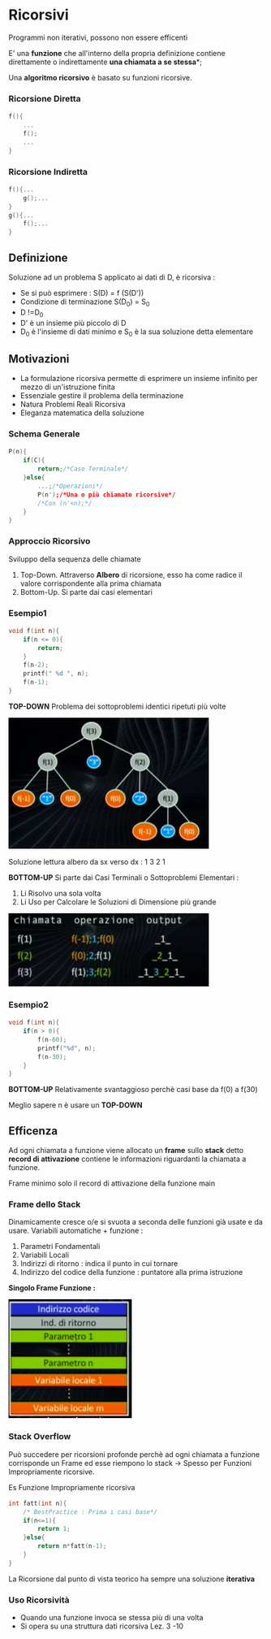 # Ricorsivi
Programmi non iterativi, possono non essere efficenti

E' una **funzione** che all'interno della propria definizione contiene 
direttamente o indirettamente **una chiamata a se stessa***;

Una **algoritmo ricorsivo** è basato su funzioni ricorsive.

### Ricorsione Diretta
```c
f(){
    ...
    f();
    ...
}
```

### Ricorsione Indiretta
```c
f(){...
    g();...
}
g(){...
    f();...
}
```

## Definizione
Soluzione ad un problema S applicato ai dati di D, 
è ricorsiva :
 - Se si può esprimere : S(D) = f (S(D'))
 - Condizione di terminazione S(D<sub>0</sub>) = S<sub>0</sub>
 - D !=D<sub>0</sub>
 - D' è un insieme più piccolo di D
 - D<sub>0</sub> è l'insieme di dati minimo e S<sub>0</sub> è la sua soluzione detta elementare

## Motivazioni
 - La formulazione ricorsiva permette di esprimere un insieme infinito per mezzo di un'istruzione finita
 - Essenziale gestire il problema della terminazione 
 - Natura Problemi Reali Ricorsiva
 - Eleganza matematica della soluzione

### Schema Generale
```c
P(n){
    if(C){
        return;/*Caso Terminale*/
    }else{
        ...;/*Operazioni*/
        P(n');/*Una o più chiamate ricorsive*/
        /*Con (n'<n);*/
    }
}
```
### Approccio Ricorsivo
Sviluppo della sequenza delle chiamate
 1. Top-Down. Attraverso **Albero** di ricorsione, esso ha come radice il valore corrispondente alla prima chiamata
 2. Bottom-Up. Si parte dai casi elementari

### Esempio1
```c
void f(int n){
    if(n <= 0){
        return;
    }
    f(n-2);
    printf(" %d ", n);
    f(n-1);
}
```
**TOP-DOWN**
Problema dei sottoproblemi identici ripetuti più volte

![alt text](img\alberoTopDown.PNG)

Soluzione lettura albero da sx verso dx : 1 3 2 1

**BOTTOM-UP**
Si parte dai Casi Terminali o Sottoproblemi Elementari :
 1. Li Risolvo una sola volta
 2. Li Uso per Calcolare le Soluzioni di Dimensione più grande

![alt text](img\BottomDown.PNG)

### Esempio2
```c
void f(int n){
    if(n > 0){
        f(n-60);
        printf("%d", n);
        f(n-30);
    }
}
```
**BOTTOM-UP**
Relativamente svantaggioso perchè casi base da f(0) a f(30)

Meglio sapere n è usare un **TOP-DOWN**

## Efficenza
Ad ogni chiamata a funzione viene allocato un **frame** sullo **stack** detto **record di attivazione** contiene le informazioni riguardanti la chiamata a funzione.

Frame minimo solo il record di attivazione della funzione main

### Frame dello Stack
Dinamicamente cresce o/e si svuota a seconda delle funzioni già usate e da usare.
Variabili automatiche + funzione :
 1. Parametri Fondamentali
 2. Variabili Locali
 3. Indirizzi di ritorno : indica il punto in cui tornare
 4. Indirizzo del codice della funzione : puntatore alla prima istruzione

**Singolo Frame Funzione :**

![alt text](img\STackComponent.PNG)

### Stack Overflow
Può succedere per ricorsioni profonde perchè ad ogni chiamata a funzione corrisponde un Frame ed esse riempono lo stack -> Spesso per Funzioni Impropriamente ricorsive.

Es Funzione Impropriamente ricorsiva
```c
int fatt(int n){
    /* BestPractice : Prima i casi base*/
    if(n<=1){
        return 1;
    }else{
        return n*fatt(n-1);
    }
}
```
La Ricorsione dal punto di vista teorico ha sempre una soluzione **iterativa**

### Uso Ricorsività
 - Quando una funzione invoca se stessa più di una volta
 - Si opera su una struttura dati ricorsiva
Lez. 3 -10
